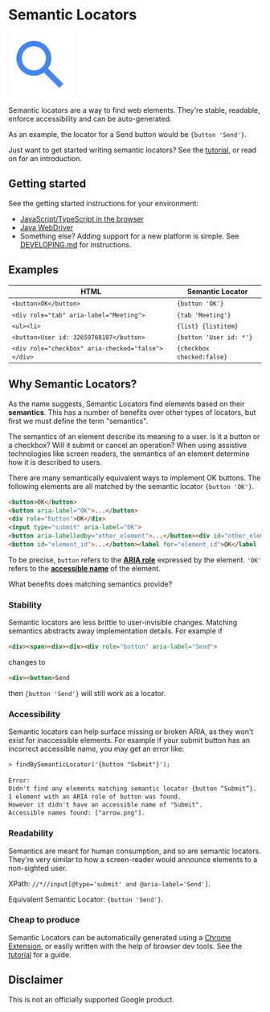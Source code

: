 # Semantic Locators

![Magnifying glass icon](docs/img/icon_64dp.svg)

Semantic locators are a way to find web elements. They're stable, readable,
enforce accessibility and can be auto-generated.

As an example, the locator for a Send button would be `{button 'Send'}`.

Just want to get started writing semantic locators? See the
[tutorial](docs/tutorial.md), or read on for an introduction.

## Getting started

See the getting started instructions for your environment:

*   [JavaScript/TypeScript in the browser](javascript/README.md)
*   [Java WebDriver](webdriver_java/README.md)
*   Something else? Adding support for a new platform is simple. See
    [DEVELOPING.md](docs/DEVELOPING.md) for instructions.

## Examples

HTML                                               | Semantic Locator
-------------------------------------------------- | --------------------------
`<button>OK</button>`                              | `{button 'OK'}`
`<div role="tab" aria-label="Meeting">`            | `{tab 'Meeting'}`
`<ul><li>`                                         | `{list} {listitem}`
`<button>User id: 32659768187</button>`            | `{button 'User id: *'}`
`<div role="checkbox" aria-checked="false"></div>` | `{checkbox checked:false}`

## Why Semantic Locators?

As the name suggests, Semantic Locators find elements based on their
**semantics**. This has a number of benefits over other types of locators, but
first we must define the term "semantics".

The semantics of an element describe its meaning to a user. Is it a button or a
checkbox? Will it submit or cancel an operation? When using assistive
technologies like screen readers, the semantics of an element determine how it
is described to users.

There are many semantically equivalent ways to implement OK buttons. The
following elements are all matched by the semantic locator `{button 'OK'}`.

```html
<button>OK</button>
<button aria-label="OK">...</button>
<div role="button">OK</div>
<input type="submit" aria-label="OK">
<button aria-labelledby="other_element">...</button><div id="other_element">OK</div>
<button id="element_id">...</button><label for="element_id">OK</label
```

To be precise, `button` refers to the
**[ARIA role](https://www.w3.org/TR/html-aria/#docconformance)** expressed by
the element. `'OK'` refers to the
**[accessible name](https://www.w3.org/TR/accname/)** of the element.

What benefits does matching semantics provide?

### Stability

Semantic locators are less brittle to user-invisible changes. Matching semantics
abstracts away implementation details. For example if

```html
<div><span><div><div><div role="button" aria-label="Send">
```

changes to

```html
<div><button>Send
```

then `{button 'Send'}` will still work as a locator.

### Accessibility

Semantic locators can help surface missing or broken ARIA, as they won't exist
for inaccessible elements. For example if your submit button has an incorrect
accessible name, you may get an error like:

```
> findBySemanticLocator('{button "Submit"}');

Error:
Didn't find any elements matching semantic locator {button “Submit”}.
1 element with an ARIA role of button was found.
However it didn't have an accessible name of "Submit".
Accessible names found: ["arrow.png"].
```

### Readability

Semantics are meant for human consumption, and so are semantic locators. They're
very similar to how a screen-reader would announce elements to a non-sighted
user.

XPath: `//*//input[@type='submit' and @aria-label='Send']`.

Equivalent Semantic Locator: `{button 'Send'}`.

### Cheap to produce

Semantic Locators can be automatically generated using a
[Chrome Extension](https://chrome.google.com/webstore/detail/semantic-locators/cgjejnjgdbcogfgamjebgceckcmfcmji),
or easily written with the help of browser dev tools. See the
[tutorial](docs/tutorial.md) for a guide.

## Disclaimer

This is not an officially supported Google product.
